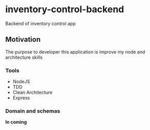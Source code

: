 # inventory-control-backend
Backend of inventory control app


<h2>Motivation</h2>
<p>The purpose to developer this application is improve my node and architecture skills</p>

<h3>Tools</h3>
<ul> 
  <li>NodeJS</li>
  <li>TDD</li>
  <li>Clean Architecture</li>
  <li>Express</li>
</ul>


<h3>Domain and schemas</h3>
  <strong>In coming</strong>
